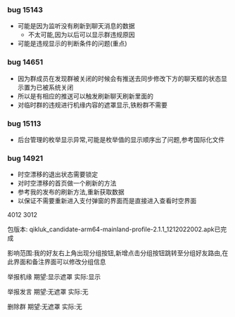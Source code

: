 ### bug 15143
- 可能是因为监听没有刷新到聊天消息的数据
  - 不太可能,因为以后可以显示群违规原因
- 可能是违规显示的判断条件的问题(重点)

### bug 14651
- 因为群成员在发现群被关闭的时候会有推送去同步修改下方的聊天框的状态显示置为已被系统关闭
- 所以是有相应的推送可以触发刷新聊天刷新里面的
- 对临时群的违规进行机缘内容的遮罩显示,铁粉群不需要

### bug 15113
- 后台管理的枚举显示异常,可能是枚举值的显示顺序出了问题,参考国际化文件

### bug 14921
- 时空漂移的退出状态需要锁定
- 对时空漂移的首页做一个刷新的方法
- 参考我的发布的刷新方法,重新获取数据
- 以保证不需要重新进入支付弹窗的界面而是直接进入查看时空界面


4012 3012


包版本:
qikluk_candidate-arm64-mainland-profile-2.1.1_1212022002.apk已完成

影响范围:我的好友右上角出现分组按钮,新增点击分组按钮跳转至分组好友路由,在此界面和备注界面可以修改分组信息

举报机缘
期望:显示遮罩
实际:显示

举报发言
期望:无遮罩
实际:无

删除群
期望:无遮罩
实际:无